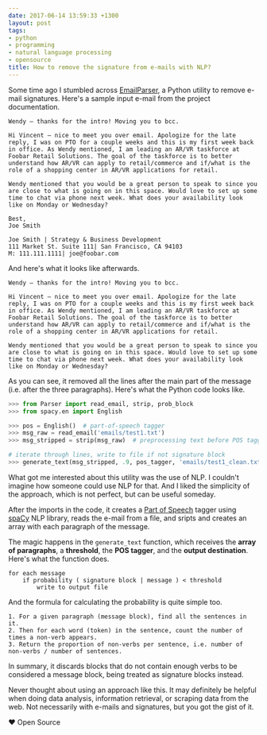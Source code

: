```yaml
---
date: 2017-06-14 13:59:33 +1300
layout: post
tags:
- python
- programming
- natural language processing
- opensource
title: How to remove the signature from e-mails with NLP?
---
```


Some time ago I stumbled across [EmailParser](https://github.com/mynameisvinn/EmailParser), a Python utility to remove e-mail signatures. Here's a sample input e-mail from the project documentation.

```text
Wendy – thanks for the intro! Moving you to bcc.
 
Hi Vincent – nice to meet you over email. Apologize for the late reply, I was on PTO for a couple weeks and this is my first week back in office. As Wendy mentioned, I am leading an AR/VR taskforce at Foobar Retail Solutions. The goal of the taskforce is to better understand how AR/VR can apply to retail/commerce and if/what is the role of a shopping center in AR/VR applications for retail.
 
Wendy mentioned that you would be a great person to speak to since you are close to what is going on in this space. Would love to set up some time to chat via phone next week. What does your availability look like on Monday or Wednesday?
 
Best,
Joe Smith
 
Joe Smith | Strategy & Business Development
111 Market St. Suite 111| San Francisco, CA 94103
M: 111.111.1111| joe@foobar.com
```

And here's what it looks like afterwards.

```text
Wendy – thanks for the intro! Moving you to bcc.
 
Hi Vincent – nice to meet you over email. Apologize for the late reply, I was on PTO for a couple weeks and this is my first week back in office. As Wendy mentioned, I am leading an AR/VR taskforce at Foobar Retail Solutions. The goal of the taskforce is to better understand how AR/VR can apply to retail/commerce and if/what is the role of a shopping center in AR/VR applications for retail.
 
Wendy mentioned that you would be a great person to speak to since you are close to what is going on in this space. Would love to set up some time to chat via phone next week. What does your availability look like on Monday or Wednesday?
```

As you can see, it removed all the lines after the main part of the message (i.e. after the three paragraphs). Here's what the Python code looks like.

```python
>>> from Parser import read_email, strip, prob_block
>>> from spacy.en import English 

>>> pos = English()  # part-of-speech tagger
>>> msg_raw = read_email('emails/test1.txt')
>>> msg_stripped = strip(msg_raw)  # preprocessing text before POS tagging

# iterate through lines, write to file if not signature block
>>> generate_text(msg_stripped, .9, pos_tagger, 'emails/test1_clean.txt') 
```

What got me interested about this utility was the use of NLP. I couldn't imagine how someone could use NLP for that. And I liked the simplicity of the approach, which is not perfect, but can be useful someday.

After the imports in the code, it creates a [Part of Speech](https://en.wikipedia.org/wiki/Part_of_speech) tagger using [spaCy](https://spacy.io/) NLP library, reads the e-mail from a file, and sripts and creates an array with each paragraph of the message.

The magic happens in the `generate_text` function, which receives the **array of paragraphs**, a **threshold**, the **POS tagger**, and the **output destination**. Here's what the function does.

```text
for each message
    if probability ( signature block | message ) < threshold
        write to output file
```

And the formula for calculating the probability is quite simple too.

```text
1. For a given paragraph (message block), find all the sentences in it.
2. Then for each word (token) in the sentence, count the number of times a non-verb appears.
3. Return the proportion of non-verbs per sentence, i.e. number of non-verbs / number of sentences.
```

In summary, it discards blocks that do not contain enough verbs to be considered a message block, being treated as signature blocks instead.

Never thought about using an approach like this. It may definitely be helpful when doing data analysis, information retrieval, or scraping data from the web. Not necessarily with e-mails and signatures, but you got the gist of it.

&hearts; Open Source
